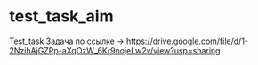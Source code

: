 # test_task_aim
Test_task
Задача по ссылке -> https://drive.google.com/file/d/1-2NzihAjGZRp-aXqOzW_6Kr9nojeLw2v/view?usp=sharing
